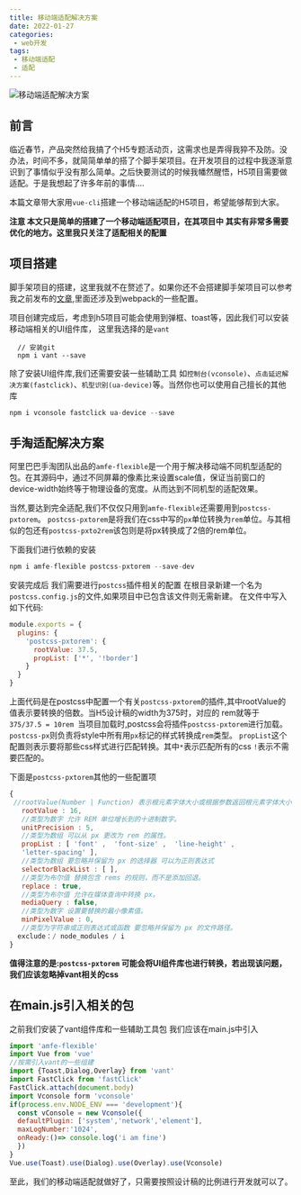 ```yaml
---
title: 移动端适配解决方案
date: 2022-01-27
categories:
 - web开发
tags:
 - 移动端适配
 - 适配
---
```


![移动端适配解决方案](https://p9-juejin.byteimg.com/tos-cn-i-k3u1fbpfcp/448cac1d8498442290d7cf0fa5d7adec~tplv-k3u1fbpfcp-zoom-crop-mark:1304:1304:1304:734.awebp?)

## 前言

临近春节，产品突然给我搞了个H5专题活动页，这需求也是弄得我猝不及防。没办法，时间不多，就简简单单的搭了个脚手架项目。在开发项目的过程中我逐渐意识到了事情似乎没有那么简单。之后快要测试的时候我幡然醒悟，H5项目需要做适配。于是我想起了许多年前的事情....

本篇文章带大家用`vue-cli`搭建一个移动端适配的H5项目，希望能够帮到大家。

**注意 本文只是简单的搭建了一个移动端适配项目，在其项目中 其实有非常多需要优化的地方。这里我只关注了适配相关的配置**

## 项目搭建

脚手架项目的搭建，这里我就不在赘述了。如果你还不会搭建脚手架项目可以参考我之前发布的[文章](https://juejin.cn/post/7054789323639980069),里面还涉及到webpack的一些配置。

项目创建完成后，考虑到h5项目可能会使用到弹框、toast等，因此我们可以安装移动端相关的UI组件库， 这里我选择的是`vant`

```javascrpit
  // 安装git
  npm i vant --save
```

除了安装UI组件库,我们还需要安装一些辅助工具 如`控制台(vconsole)`、`点击延迟解决方案(fastclick)`、`机型识别(ua-device)`等。当然你也可以使用自己擅长的其他库

```javascript
npm i vconsole fastclick ua-device --save
```

## 手淘适配解决方案

阿里巴巴手淘团队出品的`amfe-flexible`是一个用于解决移动端不同机型适配的包。在其源码中，通过不同屏幕的像素比来设置scale值，保证当前窗口的device-width始终等于物理设备的宽度。从而达到不同机型的适配效果。

当然,要达到完全适配,我们不仅仅只用到`amfe-flexible`还需要用到`postcss-pxtorem`。 `postcss-pxtorem`是将我们在css中写的`px`单位转换为`rem`单位。与其相似的包还有`postcss-pxto2rem`该包则是将px转换成了2倍的rem单位。

下面我们进行依赖的安装

```javascript
npm i amfe-flexible postcss-pxtorem --save-dev
```

安装完成后 我们需要进行`postcss`插件相关的配置 在根目录新建一个名为`postcss.config.js`的文件,如果项目中已包含该文件则无需新建。 在文件中写入如下代码:

```javascript
module.exports = {
  plugins: {
    'postcss-pxtorem': {
      rootValue: 37.5,
      propList: ['*', '!border']
    }
  }
}
```

上面代码是在postcss中配置一个有关`postcss-pxtorem`的插件,其中rootValue的值表示要转换的倍数。当H5设计稿的width为375时，对应的 rem就等于 `375/37.5 = 10rem `当项目加载时,postcss会将插件`postcss-pxtorem`进行加载。`postcss-px`则负责将style中所有用`px`标记的样式转换成`rem`类型。 `propList`这个配置则表示要将那些css样式进行匹配转换。其中`*`表示匹配所有的css `!`表示不需要匹配的。

下面是`postcss-pxtorem`其他的一些配置项

```javascript
{ 
 //rootValue(Number | Function) 表示根元素字体大小或根据参数返回根元素字体大小
   rootValue : 16,
   //类型为数字 允许 REM 单位增长到的十进制数字。
   unitPrecision : 5,
   //类型为数组 可以从 px 更改为 rem 的属性。
   propList : [ 'font' ,  'font-size' ,  'line-height' ,  
   'letter-spacing' ], 
   //类型为数组 要忽略并保留为 px 的选择器 可以为正则表达式
   selectorBlackList : [ ],
   //类型为布尔值 替换包含 rems 的规则，而不是添加回退。
   replace : true,
   //类型为布尔值 允许在媒体查询中转换 px。
   mediaQuery : false,
   //类型为数字 设置要替换的最小像素值。
   minPixelValue : 0,
   //类型为字符串或正则表达式或函数 要忽略并保留为 px 的文件路径。
  exclude：/ node_modules / i 
}
```

**值得注意的是:`postcss-pxtorem` 可能会将UI组件库也进行转换，若出现该问题，我们应该忽略掉vant相关的css**

## 在main.js引入相关的包

之前我们安装了vant组件库和一些辅助工具包 我们应该在main.js中引入

```javascript
import 'amfe-flexible'
import Vue from 'vue'
//按需引入vant的一些组建
import {Toast,Dialog,Overlay} from 'vant'
import FastClick from 'fastClick'
FastClick.attach(document.body)
import Vconsole form 'vconsole'
if(process.env.NODE_ENV === 'development'){
  const vConsole = new Vconsole({
  defaultPlugin: ['system','network','element'],
  maxLogNumber:'1024',
  onReady:()=> console.log('i am fine')
  })
}
Vue.use(Toast).use(Dialog).use(Overlay).use(Vconsole)
```

至此，我们的移动端适配就做好了，只需要按照设计稿的比例进行开发就可以了。